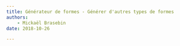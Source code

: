 ```yaml
---
title: Générateur de formes - Générer d'autres types de formes
authors:
    - Mickaël Brasebin
date: 2018-10-26

---
```

